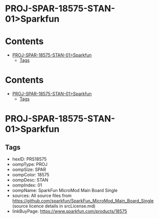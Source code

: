 
PROJ-SPAR-18575-STAN-01>Sparkfun
================================

Contents
========

* [PROJ-SPAR-18575-STAN-01>Sparkfun](#proj-spar-18575-stan-01sparkfun)
	* [Tags](#tags)

Contents
========

* [PROJ-SPAR-18575-STAN-01>Sparkfun](#proj-spar-18575-stan-01sparkfun)
	* [Tags](#tags)

# PROJ-SPAR-18575-STAN-01>Sparkfun

## Tags

- hexID: PRS18575
- oompType: PROJ
- oompSize: SPAR
- oompColor: 18575
- oompDesc: STAN
- oompIndex: 01
- oompName: SparkFun MicroMod Main Board Single
- sources: All source files from https://github.com/sparkfun/SparkFun_MicroMod_Main_Board_Single (source licence details in srcLicense.md)
- linkBuyPage: https://www.sparkfun.com/products/18575
